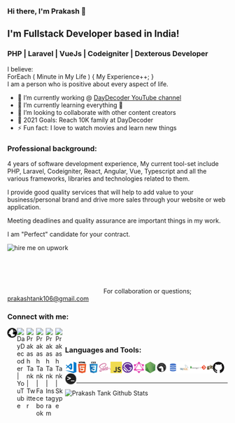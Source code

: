 

### Hi there, I'm Prakash 👋

## I'm Fullstack Developer based in India!

### PHP | Laravel | VueJs | Codeigniter | Dexterous Developer

I believe:<br>
ForEach ( Minute in My Life ) {​​​​​​​​​​ My Experience++; }​​​​​​​​​​<br>
I am a person who is positive about every aspect of life.

- 🔭 I’m currently working @ [DayDecoder YouTube channel][youtube]
- 🌱 I’m currently learning everything 🤣
- 👯 I’m looking to collaborate with other content creators
- 🥅 2021 Goals: Reach 10K family at DayDecoder 
- ⚡ Fun fact: I love to watch movies and learn new things

### Professional background:

4 years of software development experience, My current tool-set include PHP, Laravel, Codeigniter, React, Angular, Vue, Typescript and all the various frameworks, libraries and technologies related to them.

I provide good quality services that will help to add value to your business/personal brand and drive more sales through your website or web application.

Meeting deadlines and quality assurance are important things in my work.

I am "Perfect" candidate for your contract.

<a href='https://www.upwork.com/o/profiles/users/~0162fd0fabb6f46f37'>
<img align="left" alt="hire me on upwork" width="220px" height="100px" src="https://dotthemes.com/wp-content/uploads/2019/10/hire-elementor-developer-upwork.jpg" />
</a>
<br />
<br />
<br />
<br />
<br />

<p>For collaboration or questions; <a href="">prakashtank106@gmail.com</a></p>



### Connect with me:

[<img align="left" alt="prakashtank.com" width="22px" src="https://raw.githubusercontent.com/iconic/open-iconic/master/svg/globe.svg" />][website]
[<img align="left" alt="DayDecoder | YouTube" width="22px" src="https://cdn.jsdelivr.net/npm/simple-icons@v3/icons/youtube.svg" />][youtube]
[<img align="left" alt="Prakash Tank | Twitter" width="22px" src="https://cdn.jsdelivr.net/npm/simple-icons@v3/icons/twitter.svg" />][twitter]
[<img align="left" alt="Prakash Tank | Facebook" width="22px" src="https://cdn.jsdelivr.net/npm/simple-icons@v3/icons/facebook.svg" />][facebook]
[<img align="left" alt="Prakash Tank | Instagram" width="22px" src="https://cdn.jsdelivr.net/npm/simple-icons@v3/icons/instagram.svg" />][instagram]
<a href="https://join.skype.com/invite/SBazGbWaNLly"><img align="left" alt="Prakash Tank | Skype" width="22px" src="https://cdn.jsdelivr.net/npm/simple-icons@v3/icons/skype.svg" /> </a>

<br />

### Languages and Tools:

[<img align="left" alt="Visual Studio Code" width="26px" src="https://raw.githubusercontent.com/github/explore/80688e429a7d4ef2fca1e82350fe8e3517d3494d/topics/visual-studio-code/visual-studio-code.png" />][blank]
[<img align="left" alt="HTML5" width="26px" src="https://raw.githubusercontent.com/github/explore/80688e429a7d4ef2fca1e82350fe8e3517d3494d/topics/html/html.png" />][blank]
[<img align="left" alt="CSS3" width="26px" src="https://raw.githubusercontent.com/github/explore/80688e429a7d4ef2fca1e82350fe8e3517d3494d/topics/css/css.png" />][blank]
[<img align="left" alt="Sass" width="26px" src="https://raw.githubusercontent.com/github/explore/80688e429a7d4ef2fca1e82350fe8e3517d3494d/topics/sass/sass.png" />][blank]
[<img align="left" alt="JavaScript" width="26px" src="https://raw.githubusercontent.com/github/explore/80688e429a7d4ef2fca1e82350fe8e3517d3494d/topics/javascript/javascript.png" />][blank]
<!-- [<img align="left" alt="React" width="26px" src="https://raw.githubusercontent.com/github/explore/80688e429a7d4ef2fca1e82350fe8e3517d3494d/topics/react/react.png" />][blank] -->
[<img align="left" alt="Gatsby" width="26px" src="https://raw.githubusercontent.com/github/explore/e94815998e4e0713912fed477a1f346ec04c3da2/topics/gatsby/gatsby.png" />][blank]
[<img align="left" alt="GraphQL" width="26px" src="https://raw.githubusercontent.com/github/explore/80688e429a7d4ef2fca1e82350fe8e3517d3494d/topics/graphql/graphql.png" />][blank]
[<img align="left" alt="Node.js" width="26px" src="https://raw.githubusercontent.com/github/explore/80688e429a7d4ef2fca1e82350fe8e3517d3494d/topics/nodejs/nodejs.png" />][blank]
[<img align="left" alt="Deno" width="26px" src="https://raw.githubusercontent.com/github/explore/361e2821e2dea67711cde99c9c40ed357061cf27/topics/deno/deno.png" />][blank]
[<img align="left" alt="SQL" width="26px" src="https://raw.githubusercontent.com/github/explore/80688e429a7d4ef2fca1e82350fe8e3517d3494d/topics/sql/sql.png" />][blank]
[<img align="left" alt="MySQL" width="26px" src="https://raw.githubusercontent.com/github/explore/80688e429a7d4ef2fca1e82350fe8e3517d3494d/topics/mysql/mysql.png" />][blank]
[<img align="left" alt="MongoDB" width="26px" src="https://raw.githubusercontent.com/github/explore/80688e429a7d4ef2fca1e82350fe8e3517d3494d/topics/mongodb/mongodb.png" />][blank]
[<img align="left" alt="Git" width="26px" src="https://raw.githubusercontent.com/github/explore/80688e429a7d4ef2fca1e82350fe8e3517d3494d/topics/git/git.png" />][blank]
[<img align="left" alt="GitHub" width="26px" src="https://raw.githubusercontent.com/github/explore/78df643247d429f6cc873026c0622819ad797942/topics/github/github.png" />][blank]
[<img align="left" alt="HTML5" width="26px" src="https://raw.githubusercontent.com/github/explore/80688e429a7d4ef2fca1e82350fe8e3517d3494d/topics/terminal/terminal.png" />][blank]

<br />
<br />

---


<img align="left" alt="Prakash Tank Github Stats" src="https://github-readme-stats.vercel.app/api?username=prakashtank&show_icons=true&hide_border=true" />

[blank]: https://www.youtube.com/playlist?list=PLXQpH_kZIxTVV5iiImYL7cF8qBXmIXfkA 
[website]: https://prakashtank.com
[twitter]: https://twitter.com/prakashtank1062
[facebook]: https://facebook.com/tank.prakash.3
[youtube]: https://www.youtube.com/playlist?list=PLXQpH_kZIxTVV5iiImYL7cF8qBXmIXfkA 
[instagram]: https://www.instagram.com/prakash_tank01






<!--
**tankprakash/tankprakash** is a ✨ _special_ ✨ repository because its `README.md` (this file) appears on your GitHub profile.

Here are some ideas to get you started:

- 🔭 I’m currently working on ...
- 🌱 I’m currently learning ...
- 👯 I’m looking to collaborate on ...
- 🤔 I’m looking for help with ...
- 💬 Ask me about ...
- 📫 How to reach me: ...
- 😄 Pronouns: ...
- ⚡ Fun fact: ...
-->
